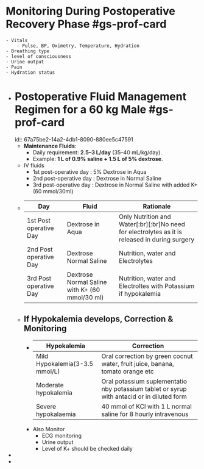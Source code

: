 # Monitoring During Postoperative Recovery Phase #gs-prof-card
	- Vitals
		- Pulse, BP, Oximetry, Temperature, Hydration
	- Breathing type
	- level of consciousness
	- Urine output
	- Pain
	- Hydration status
- # Postoperative Fluid Management Regimen for a 60 kg Male #gs-prof-card
  id:: 67a75be2-14a2-4db1-8090-880ee5c47591
	- **Maintenance Fluids**:
		- Daily requirement: **2.5–3 L/day** (35–40 mL/kg/day).
		- Example: **1 L of 0.9% saline + 1.5 L of 5% dextrose**.
	- IV fluids
		- 1st post-operative day : 5% Dextrose in Aqua
		- 2nd post-operative day : Dextrose in Normal Saline
		- 3rd post-operative day : Dextrose in Normal Saline with added K+ (60 mmol/30ml)
	- |Day|Fluid|Rationale|
	  |--|--|--|
	  |1st Post operative Day|Dextrose in Aqua|Only Nutrition and Water[:br][:br]No need for electrolytes as it is released in during surgery|
	  |2nd Post operative Day|Dextrose Normal Saline|Nutrition, water and Electrolytes|
	  |3rd Post operative Day|Dextrose Normal Saline with K+ (60 mmol/30 ml)|Nutrition, water and Electroltes with Potassium if hypokalemia|
	- ## If Hypokalemia develops, Correction & Monitoring
		- |Hypokalemia|Correction|
		  |--|--|
		  |Mild Hypokalemia(3-3.5 mmol/L)|Oral correction by green cocnut water, fruit juice, banana, tomato orange etc|
		  |Moderate hypokalemia|Oral potassium suplementatio nby potassium tablet or syrup with antacid or in diluted form|
		  |Severe hypokalaemia|40 mmol of KCl with 1 L normal saline for 8 hourly intravenous|
		- Also Monitor
			- ECG monitoring
			- Urine output
			- Level of K+ should be checked daily
-
-